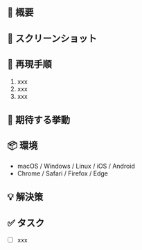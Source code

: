 ## 🐛 概要

## 📸 スクリーンショット

## 👀 再現手順
1. xxx
2. xxx
3. xxx

## 🎨 期待する挙動

## 📦️ 環境
- macOS / Windows / Linux / iOS / Android
- Chrome / Safari / Firefox / Edge

## 💡 解決策

## ✅ タスク
- [ ] xxx

